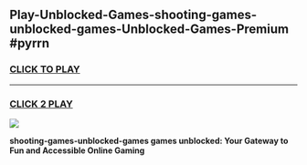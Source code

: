 
## Play-Unblocked-Games-shooting-games-unblocked-games-Unblocked-Games-Premium #pyrrn
<h3>
<a href="https://premium.freeplayer.one?title=shooting-games-unblocked-games&ref=12M">CLICK TO PLAY</a></h3>
<hr>

<h3>
<a href="https://premium.freeplayer.one?title=shooting-games-unblocked-games&ref=12M">CLICK 2 PLAY</a>
  
</h3>

<a href="https://premium.freeplayer.one?title=shooting-games-unblocked-games&ref=12M"><img src="https://clearcache.store/games.png"></a>


**shooting-games-unblocked-games games unblocked: Your Gateway to Fun and Accessible Online Gaming**
